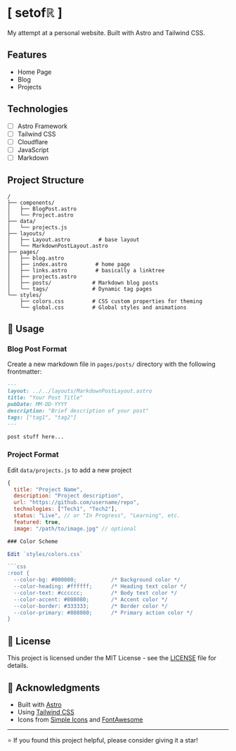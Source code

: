 # [ setofℝ ] 

My attempt at a personal website. Built with Astro and Tailwind CSS.

## Features

- Home Page
- Blog
- Projects

## Technologies

- [ ] Astro Framework
- [ ] Tailwind CSS
- [ ] Cloudflare
- [ ] JavaScript
- [ ] Markdown

## Project Structure

```
/
├── components/
│   ├── BlogPost.astro       
│   └── Project.astro        
├── data/
│   └── projects.js          
├── layouts/
│   ├── Layout.astro         # base layout
│   └── MarkdownPostLayout.astro
├── pages/
│   ├── blog.astro          
│   ├── index.astro         # home page
│   ├── links.astro         # basically a linktree
│   ├── projects.astro      
│   ├── posts/             # Markdown blog posts
│   └── tags/              # Dynamic tag pages
└── styles/
    ├── colors.css         # CSS custom properties for theming
    └── global.css         # Global styles and animations
```

## 📝 Usage

### Blog Post Format

Create a new markdown file in `pages/posts/` directory with the following frontmatter:

```markdown
---
layout: ../../layouts/MarkdownPostLayout.astro
title: "Your Post Title"
pubDate: MM-DD-YYYY
description: "Brief description of your post"
tags: ["tag1", "tag2"]
---

post stuff here...
```

### Project Format

Edit `data/projects.js` to add a new project 

```javascript
{
  title: "Project Name",
  description: "Project description",
  url: "https://github.com/username/repo",
  technologies: ["Tech1", "Tech2"],
  status: "Live", // or "In Progress", "Learning", etc.
  featured: true,
  image: "/path/to/image.jpg" // optional

### Color Scheme

Edit `styles/colors.css`

```css
:root {
  --color-bg: #000000;           /* Background color */
  --color-heading: #ffffff;      /* Heading text color */
  --color-text: #cccccc;         /* Body text color */
  --color-accent: #808080;       /* Accent color */
  --color-border: #333333;       /* Border color */
  --color-primary: #808080;      /* Primary action color */
}
```

## 📄 License

This project is licensed under the MIT License - see the [LICENSE](LICENSE) file for details.

## 🙏 Acknowledgments

- Built with [Astro](https://astro.build/)
- Using [Tailwind CSS](https://tailwindcss.com/)
- Icons from [Simple Icons](https://simpleicons.org/) and [FontAwesome](https://fontawesome.com/)

---

⭐ If you found this project helpful, please consider giving it a star!
